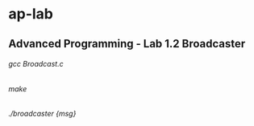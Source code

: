 # ap-lab
## Advanced Programming - Lab 1.2 Broadcaster

###### gcc Broadcast.c
###### make
###### ./broadcaster {msg}
